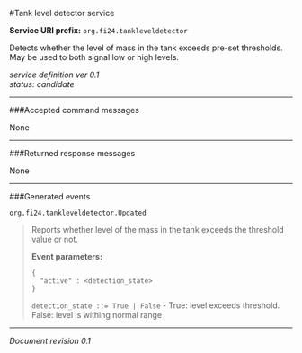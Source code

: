 #Tank level detector service

**Service URI prefix:**    `org.fi24.tankleveldetector`

Detects whether the level of mass in the tank exceeds pre-set thresholds. May be used to both signal low or high levels.

*service definition ver 0.1*  
*status: candidate*

---

###Accepted command messages

None

---


###Returned response messages

None

---

###Generated events

`org.fi24.tankleveldetector.Updated`
> Reports whether level of the mass in the tank exceeds the threshold value or not.
> 
> **Event parameters:**
>```
>{
>   "active" : <detection_state>
>}
>```
>
>`detection_state ::= True | False` - True: level exceeds threshold. False: level is withing normal range
>

---

*Document revision 0.1*

